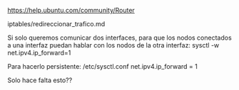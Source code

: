 https://help.ubuntu.com/community/Router

iptables/redireccionar_trafico.md



Si solo queremos comunicar dos interfaces, para que los nodos conectados a una interfaz puedan hablar con los nodos de la otra interfaz:
sysctl -w net.ipv4.ip_forward=1

Para hacerlo persistente:
/etc/sysctl.conf
net.ipv4.ip_forward = 1

Solo hace falta esto??
